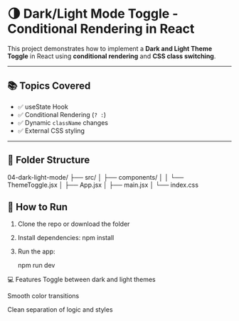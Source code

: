 # 🌗 Dark/Light Mode Toggle - Conditional Rendering in React

This project demonstrates how to implement a **Dark and Light Theme Toggle** in React using **conditional rendering** and **CSS class switching**.

---

## 📚 Topics Covered

- ✅ useState Hook
- ✅ Conditional Rendering (`? :`)
- ✅ Dynamic `className` changes
- ✅ External CSS styling

---

## 📂 Folder Structure

04-dark-light-mode/
├── src/
│ ├── components/
│ │ └── ThemeToggle.jsx
│ ├── App.jsx
│ ├── main.jsx
│ └── index.css




## 🚀 How to Run

1. Clone the repo or download the folder  
2. Install dependencies:
   npm install

3. Run the app:

    npm run dev



💻 Features
Toggle between dark and light themes

Smooth color transitions

Clean separation of logic and styles